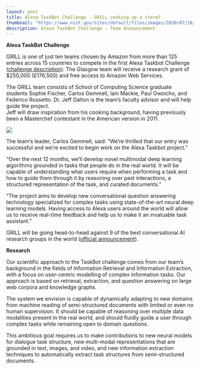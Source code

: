 ```yaml
---
layout: post
title: Alexa TaskBot Challenge - GRILL cooking up a storm?
thumbnail: "https://www.nist.gov/sites/default/files/images/2020/07/16/newlogo.png"
description: Alexa TaskBot Challenge - Team Announcement 
---
```


<strong>Alexa TaskBot Challenge</strong>

GRILL is one of just ten teams chosen by Amazon from more than 125 entries across 15 countries to 
compete in the first Alexa Taskbot Challenge (<a href="https://developer.amazon.com/alexaprize">challenge description</a>). 
The Glasgow team will receive a research grant of $250,000 (£176,500) and free access to Amazon Web Services.

The GRILL team consists of School of Computing Science graduate students Sophie Fischer, Carlos Gemmell, Iain Mackie, 
Paul Owoicho, and Federico Rossetto. Dr. Jeff Dalton is the team’s faculty advisor and will help guide the project.  
Jeff will draw inspiration from his cooking background, having previously been a Masterchef contestant in the American 
version in 2011.

<img src="../assets/img/alexa_team.jpeg">

The team’s leader, Carlos Gemmell, said: “We’re thrilled that our entry was successful and we’re excited to begin work 
on the Alexa Taskbot project.” 
 
“Over the next 12 months, we’ll develop novel multimodal deep learning algorithms grounded in tasks that people do in 
the real world. It will be capable of understanding what users require when performing a task and how to guide them 
through it by reasoning over past interactions, a structured representation of the task, and curated documents.” 
 
“The project aims to develop new conversational question answering technology specialized for complex tasks using 
state-of-the-art neural deep learning models. Having access to Alexa users around the world will allow us to receive 
real-time feedback and help us to make it an invaluable task assistant.”

GRILL will be going head-to-head against 9 of the best conversational AI research groups in the world (<a href="https://www.amazon.science/academic-engagements/ten-university-teams-selected-to-participate-in-alexa-prize-taskbot-challenge">official announcement</a>).

<strong>Research</strong>

Our scientific approach to the TaskBot challenge comes from our team’s background in the fields of Information Retrieval 
and Information Extraction, with a focus on user-centric modelling of complex information tasks. 
Our approach is based on retrieval, extraction, and question answering on large web corpora and knowledge graphs.

The system we envision is capable of dynamically adapting to new
domains from machine reading of semi-structured documents with
limited or even no human supervision. It should be capable of reasoning over multiple data modalities present in the real world, and
should fluidly guide a user through complex tasks while remaining
open to domain questions. 

This ambitious goal requires us to make
contributions to new neural models for dialogue task structure, new
multi-modal representations that are grounded in text, images, and
video, and new information extraction techniques to automatically
extract task structures from semi-structured documents.

